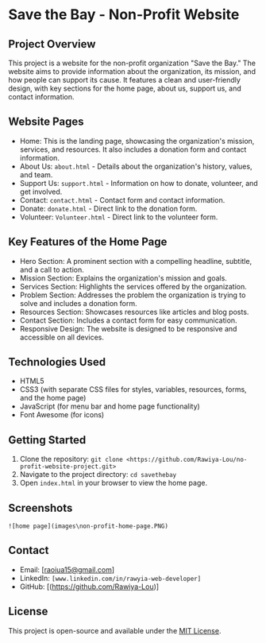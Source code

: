# Save the Bay - Non-Profit Website

## Project Overview

This project is a website for the non-profit organization "Save the Bay." The website aims to provide information about the organization, its mission, and how people can support its cause. It features a clean and user-friendly design, with key sections for the home page, about us, support us, and contact information.

## Website Pages

*   Home: This is the landing page, showcasing the organization's mission, services, and resources. It also includes a donation form and contact information.
*   About Us: `about.html` - Details about the organization's history, values, and team.
*   Support Us: `support.html` - Information on how to donate, volunteer, and get involved.
*   Contact: `contact.html` - Contact form and contact information.
*   Donate: `donate.html` - Direct link to the donation form.
*   Volunteer:  `Volunteer.html` - Direct link to the volunteer form.

## Key Features of the Home Page

*   Hero Section: A prominent section with a compelling headline, subtitle, and a call to action.
*   Mission Section: Explains the organization's mission and goals.
*   Services Section: Highlights the services offered by the organization.
*   Problem Section: Addresses the problem the organization is trying to solve and includes a donation form.
*   Resources Section: Showcases resources like articles and blog posts.
*   Contact Section: Includes a contact form for easy communication.
*   Responsive Design: The website is designed to be responsive and accessible on all devices.

## Technologies Used

*   HTML5
*   CSS3 (with separate CSS files for styles, variables, resources, forms, and the home page)
*   JavaScript (for menu bar and home page functionality)
*   Font Awesome (for icons)

## Getting Started

1.  Clone the repository: `git clone <https://github.com/Rawiya-Lou/no-profit-website-project.git>`
2.  Navigate to the project directory: `cd savethebay`
3.  Open `index.html` in your browser to view the home page.

## Screenshots
`![home page](images\non-profit-home-page.PNG)`

## Contact

*   Email: [raoiua15@gmail.com]
*   LinkedIn: `[www.linkedin.com/in/rawyia-web-developer]`
*   GitHub: [(https://github.com/Rawiya-Lou)]
## License

This project is open-source and available under the [MIT License](LICENSE).
